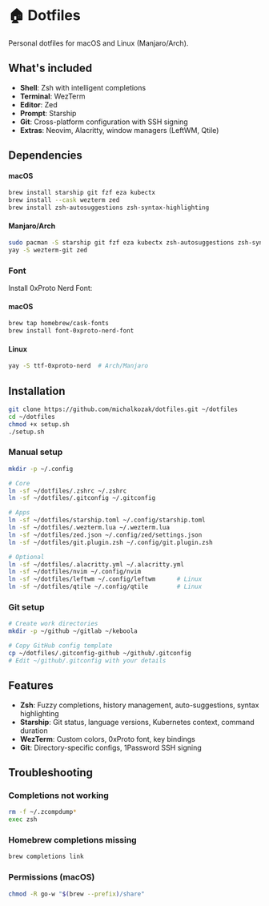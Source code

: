 # 🏠 Dotfiles

Personal dotfiles for macOS and Linux (Manjaro/Arch).

## What's included

- **Shell**: Zsh with intelligent completions
- **Terminal**: WezTerm
- **Editor**: Zed
- **Prompt**: Starship
- **Git**: Cross-platform configuration with SSH signing
- **Extras**: Neovim, Alacritty, window managers (LeftWM, Qtile)

## Dependencies

#### macOS

```bash
brew install starship git fzf eza kubectx
brew install --cask wezterm zed
brew install zsh-autosuggestions zsh-syntax-highlighting
```

#### Manjaro/Arch

```bash
sudo pacman -S starship git fzf eza kubectx zsh-autosuggestions zsh-syntax-highlighting zsh-history-substring-search
yay -S wezterm-git zed
```

### Font

Install 0xProto Nerd Font:

#### macOS

```bash
brew tap homebrew/cask-fonts
brew install font-0xproto-nerd-font
```

#### Linux

```bash
yay -S ttf-0xproto-nerd  # Arch/Manjaro
```

## Installation

```bash
git clone https://github.com/michalkozak/dotfiles.git ~/dotfiles
cd ~/dotfiles
chmod +x setup.sh
./setup.sh
```

### Manual setup

```bash
mkdir -p ~/.config

# Core
ln -sf ~/dotfiles/.zshrc ~/.zshrc
ln -sf ~/dotfiles/.gitconfig ~/.gitconfig

# Apps
ln -sf ~/dotfiles/starship.toml ~/.config/starship.toml
ln -sf ~/dotfiles/.wezterm.lua ~/.wezterm.lua
ln -sf ~/dotfiles/zed.json ~/.config/zed/settings.json
ln -sf ~/dotfiles/git.plugin.zsh ~/.config/git.plugin.zsh

# Optional
ln -sf ~/dotfiles/.alacritty.yml ~/.alacritty.yml
ln -sf ~/dotfiles/nvim ~/.config/nvim
ln -sf ~/dotfiles/leftwm ~/.config/leftwm      # Linux
ln -sf ~/dotfiles/qtile ~/.config/qtile        # Linux
```

### Git setup

```bash
# Create work directories
mkdir -p ~/github ~/gitlab ~/keboola

# Copy GitHub config template
cp ~/dotfiles/.gitconfig-github ~/github/.gitconfig
# Edit ~/github/.gitconfig with your details
```

## Features

- **Zsh**: Fuzzy completions, history management, auto-suggestions, syntax highlighting
- **Starship**: Git status, language versions, Kubernetes context, command duration
- **WezTerm**: Custom colors, 0xProto font, key bindings
- **Git**: Directory-specific configs, 1Password SSH signing

## Troubleshooting

### Completions not working

```bash
rm -f ~/.zcompdump*
exec zsh
```

### Homebrew completions missing

```bash
brew completions link
```

### Permissions (macOS)

```bash
chmod -R go-w "$(brew --prefix)/share"
```
